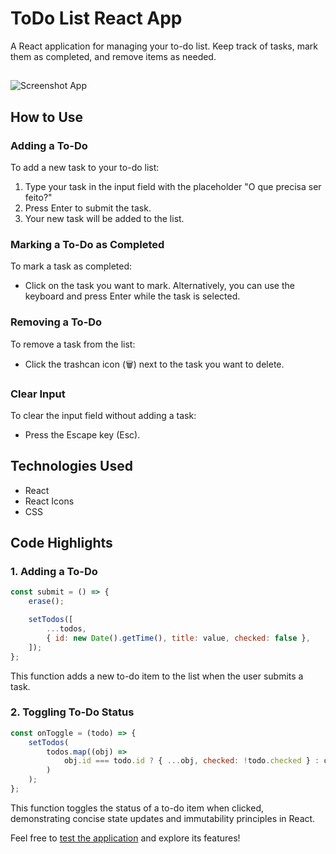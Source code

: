 # ToDo List React App

A React application for managing your to-do list. Keep track of tasks, mark them as completed, and remove items as needed.

##

![Screenshot App](https://i.imgur.com/7jyQiKe.png)

## How to Use

### Adding a To-Do

To add a new task to your to-do list:

1. Type your task in the input field with the placeholder "O que precisa ser feito?"
2. Press Enter to submit the task.
3. Your new task will be added to the list.

### Marking a To-Do as Completed

To mark a task as completed:

- Click on the task you want to mark. Alternatively, you can use the keyboard and press Enter while the task is selected.

### Removing a To-Do

To remove a task from the list:

- Click the trashcan icon (🗑️) next to the task you want to delete.

### Clear Input

To clear the input field without adding a task:

- Press the Escape key (Esc).

## Technologies Used

- React
- React Icons
- CSS

## Code Highlights

### 1. Adding a To-Do

```jsx
const submit = () => {
    erase();

    setTodos([
        ...todos,
        { id: new Date().getTime(), title: value, checked: false },
    ]);
};
```

This function adds a new to-do item to the list when the user submits a task.

### 2. Toggling To-Do Status

```jsx
const onToggle = (todo) => {
    setTodos(
        todos.map((obj) =>
            obj.id === todo.id ? { ...obj, checked: !todo.checked } : obj
        )
    );
};
```

This function toggles the status of a to-do item when clicked, demonstrating concise state updates and immutability principles in React.

Feel free to [test the application](#) and explore its features!

